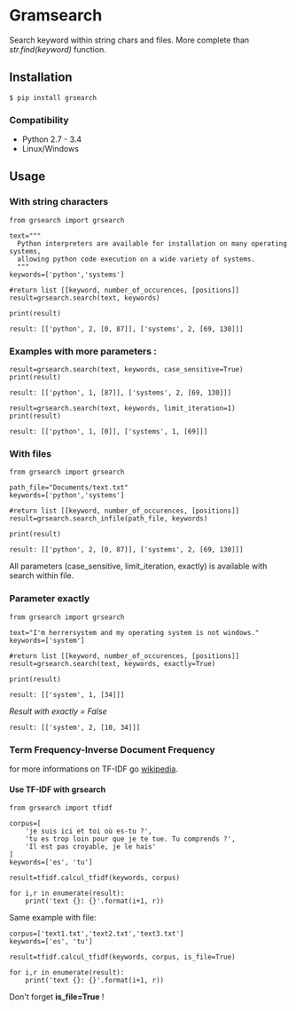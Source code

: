 # Gramsearch
Search keyword within string chars and files. More complete than _str.find(keyword)_ function.

## Installation
```
$ pip install grsearch
```
### Compatibility
- Python 2.7 - 3.4
- Linux/Windows

## Usage

### With string characters
```
from grsearch import grsearch

text="""
  Python interpreters are available for installation on many operating systems,
  allowing python code execution on a wide variety of systems.
  """
keywords=['python','systems']

#return list [[keyword, number_of_occurences, [positions]]
result=grsearch.search(text, keywords)

print(result)
```

```
result: [['python', 2, [0, 87]], ['systems', 2, [69, 130]]]
```
### Examples with more parameters :
```
result=grsearch.search(text, keywords, case_sensitive=True)
print(result)
```

```
result: [['python', 1, [87]], ['systems', 2, [69, 130]]]
```

```
result=grsearch.search(text, keywords, limit_iteration=1)
print(result)
```

```
result: [['python', 1, [0]], ['systems', 1, [69]]]
```

### With files
```
from grsearch import grsearch

path_file="Documents/text.txt"
keywords=['python','systems']

#return list [[keyword, number_of_occurences, [positions]]
result=grsearch.search_infile(path_file, keywords)

print(result)
```

```
result: [['python', 2, [0, 87]], ['systems', 2, [69, 130]]]
```
All parameters (case_sensitive, limit_iteration, exactly) is available with search within file.

### Parameter __exactly__

```
from grsearch import grsearch

text="I'm herrersystem and my operating system is not windows."
keywords=['system']

#return list [[keyword, number_of_occurences, [positions]]
result=grsearch.search(text, keywords, exactly=True)

print(result)
```

```
result: [['system', 1, [34]]]
```

_Result with exactly = False_

```
result: [['system', 2, [10, 34]]]
```

### Term Frequency-Inverse Document Frequency
for more informations on TF-IDF go [wikipedia](https://en.wikipedia.org/wiki/Tf%E2%80%93idf).

#### Use TF-IDF with grsearch

```
from grsearch import tfidf

corpus=[
	'je suis ici et toi où es-tu ?',
	'tu es trop loin pour que je te tue. Tu comprends ?',
	'Il est pas croyable, je le hais'
]
keywords=['es', 'tu']

result=tfidf.calcul_tfidf(keywords, corpus)

for i,r in enumerate(result):
	print('text {}: {}'.format(i+1, r))

```

Same example with file:
```
corpus=['text1.txt','text2.txt','text3.txt']
keywords=['es', 'tu']

result=tfidf.calcul_tfidf(keywords, corpus, is_file=True)

for i,r in enumerate(result):
	print('text {}: {}'.format(i+1, r))
```
Don't forget __is_file=True__ !
